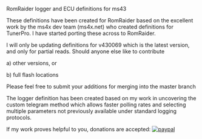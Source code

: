 RomRaider logger and ECU definitions for ms43

These definitions have been created for RomRaider based on the excellent work by the ms4x dev team (ms4x.net) who created definitions for TunerPro. I have started porting these across to RomRaider.

I will only be updating definitions for v430069 which is the latest version, and only for partial reads.
Should anyone else like to contribute

a) other versions, or

b) full flash locations

Please feel free to submit your additions for merging into the master branch

The logger definition has been created based on my work in uncovering the custom telegram method which allows faster polling rates and selecting multiple parameters not previously available under standard logging protocols.

If my work proves helpful to you, donations are accepted:
[![paypal](https://www.paypalobjects.com/en_US/i/btn/btn_donateCC_LG.gif)](https://www.paypal.com/donate?hosted_button_id=TFWBHH4WEEHAU)

